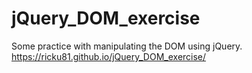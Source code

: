 # jQuery_DOM_exercise
Some practice with manipulating the DOM using jQuery. https://ricku81.github.io/jQuery_DOM_exercise/
